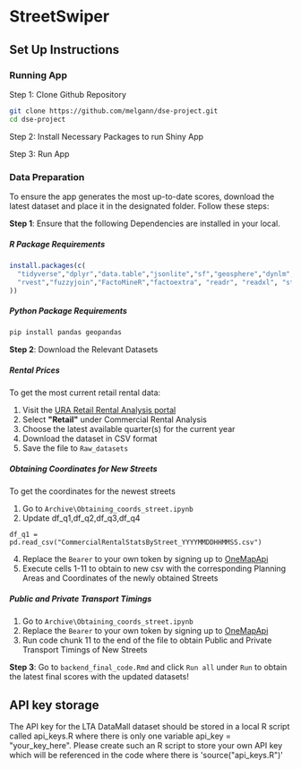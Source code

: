 # StreetSwiper 

## Set Up Instructions

### Running App 
Step 1: Clone Github Repository 
```bash
git clone https://github.com/melgann/dse-project.git 
cd dse-project 
```

Step 2: Install Necessary Packages to run Shiny App 

Step 3: Run App 


### Data Preparation

To ensure the app generates the most up-to-date scores, download the latest dataset and place it in the designated folder. Follow these steps:

**Step 1**: Ensure that the following Dependencies are installed in your local. 

##### R Package Requirements

```r
install.packages(c(
  "tidyverse","dplyr","data.table","jsonlite","sf","geosphere","dynlm","httr", 
  "rvest","fuzzyjoin","FactoMineR","factoextra", "readr", "readxl", "stringr", "lubridate"      
))

```

##### Python Package Requirements 
```bash
pip install pandas geopandas
````
**Step 2**: Download the Relevant Datasets 

##### Rental Prices 
To get the most current retail rental data:
1. Visit the [URA Retail Rental Analysis portal](https://eservice.ura.gov.sg/property-market-information/pmiCommercialRentalRetailAnalysis)
2. Select **"Retail"** under Commercial Rental Analysis
3. Choose the latest available quarter(s) for the current year
4. Download the dataset in CSV format
5. Save the file to `Raw_datasets`

##### Obtaining Coordinates for New Streets 
To get the coordinates for the newest streets 
1. Go to `Archive\Obtaining_coords_street.ipynb`
2. Update df_q1,df_q2,df_q3,df_q4
 
`
df_q1 = pd.read_csv("CommercialRentalStatsByStreet_YYYYMMDDHHMMSS.csv")  
`

4. Replace the `Bearer` to your own token by signing up to [OneMapApi](https://www.onemap.gov.sg/apidocs/register)
5. Execute cells 1-11 to obtain to new csv with the corresponding Planning Areas and Coordinates of the newly obtained Streets  

##### Public and Private Transport Timings 
1. Go to `Archive\Obtaining_coords_street.ipynb`
2. Replace the `Bearer` to your own token by signing up to [OneMapApi](https://www.onemap.gov.sg/apidocs/register) 
3.  Run code chunk 11 to the end of the file to obtain Public and Private Transport Timings of New Streets 


**Step 3**: Go to `backend_final_code.Rmd` and click `Run all` under `Run` to obtain the latest final scores with the updated datasets!


## API key storage
The API key for the LTA DataMall dataset should be stored in a local R script called api_keys.R where there is only one variable api_key = "your_key_here". Please create such an R script to store your own API key which will be referenced in the code where there is 'source("api_keys.R")'








